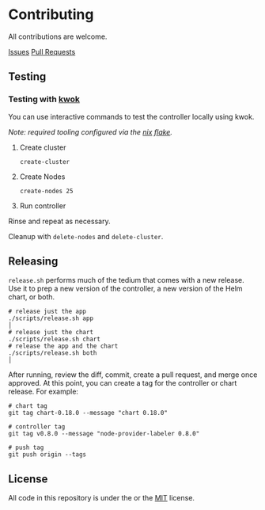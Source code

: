# Contributing

All contributions are welcome.

[Issues](https://github.com/jossware/node-provider-labeler/issues)
[Pull Requests](https://github.com/jossware/node-provider-labeler/pulls)

## Testing

### Testing with [kwok](https://kwok.sigs.k8s.io/)

You can use interactive commands to test the controller locally using kwok.

*Note: required tooling configured via the [nix](https://nixos.org/) [flake](./flake.nix).*

1. Create cluster
    ``` shell
    create-cluster
    ```
1. Create Nodes

    ``` shell
    create-nodes 25
    ```
1. Run controller

Rinse and repeat as necessary.

Cleanup with `delete-nodes` and `delete-cluster`.

## Releasing

`release.sh` performs much of the tedium that comes with a new release. Use it
to prep a new version of the controller, a new version of the Helm chart, or
both.

```shell
# release just the app
./scripts/release.sh app                                                                                                                │
# release just the chart
./scripts/release.sh chart
# release the app and the chart
./scripts/release.sh both                                                                                                               │
```

After running, review the diff, commit, create a pull request, and merge once
approved. At this point, you can create a tag for the controller or chart
release. For example:

```shell
# chart tag
git tag chart-0.18.0 --message "chart 0.18.0"

# controller tag
git tag v0.8.0 --message "node-provider-labeler 0.8.0"

# push tag
git push origin --tags
```

## License

All code in this repository is under the or the [MIT] license.

[MIT]: https://opensource.org/licenses/MIT
